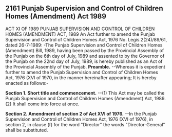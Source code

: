 ## 2161 Punjab Supervision and Control of Children Homes (Amendment) Act 1989
ACT XI OF 1989
PUNJAB SUPERVISION AND CONTROL OF CHILDREN HOMES (AMENDMENT) ACT, 1989
An Act further to amend the Punjab Supervision and Control of Children Homes Act, 1976
No. Legis.2(24)/89/61, dated 26-7-1989: -The Punjab Supervision and Control of Children Homes (Amendment) Bill, 1989, having been passed by the Provincial Assembly of the Punjab on the 6th day of July, 1989 and assented to by the Governor of the Punjab on the 22nd day of July, 1989, is hereby published as an Act of the Provincial Assembly of the Punjab.
**Preamble.**
--Whereas it is expedient further to amend the Punjab Supervision and Control of Children Homes Act, 1976 (XVI of 1970, in the manner hereinafter appearing;
It is hereby enacted as follows:-

**Section 1. Short title and commencement.**
--(1) This Act may be called the Punjab Supervision and Control of Children Homes (Amendment) Act, 1989.
(2) It shall come into force at once.
 

**Section 2. Amendment of section 2 of Act XVI of 1976.**
--In the Punjab Supervision and Control of Children Homes Act, 1976 (XVI of 1976), in section 2, in clause (f) for the word "Director" the words "Director-General" shall be substituted.

